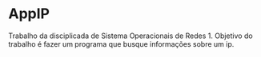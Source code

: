 # AppIP
Trabalho da disciplicada de Sistema Operacionais de Redes 1. Objetivo do trabalho é fazer um programa que busque informações sobre um ip.
